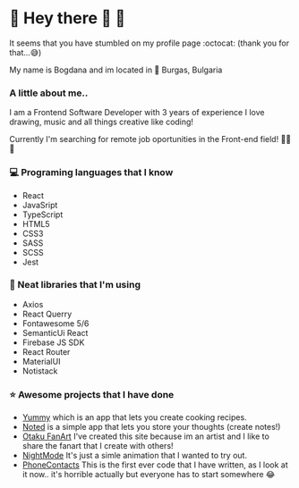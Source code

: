 # :space_invader: Hey there 👋 :space_invader:
It seems that you have stumbled on my profile page  :octocat: (thank you for that...:sweat_smile:)

My name is Bogdana and im located in :round_pushpin: Burgas, Bulgaria

### A little about me..
  I am a Frontend Software Developer with 3 years of experience
  I love drawing, music and all things creative like coding!

  Currently I'm searching for remote job oportunities in the Front-end field! :tada::tada::tada:

### :computer: Programing languages that I know
 - React 
 - JavaSript
 - TypeScript
 - HTML5
 - CSS3
 - SASS
 - SCSS
 - Jest

### 🌱 Neat libraries that I'm using 
- Axios
- React Querry
- Fontawesome 5/6
- SemanticUi React
- Firebase JS SDK
- React Router 
- MaterialUI
- Notistack

### :star: Awesome projects that I have done
-  [Yummy](https://github.com/zzergy/Yummy) which is an app that lets you create cooking recipes.
- [Noted](https://github.com/zzergy/Noted) is a simple app that lets you store your thoughts (create notes!)
- [Otaku FanArt](https://github.com/zzergy/Otaku-Fanart) I've created this site because im an artist and I like to share the fanart that I create with others!
- [NightMode](https://github.com/zzergy/NightMode) It's just a simle animation that I wanted to try out.
- [PhoneContacts](https://github.com/zzergy/PhoneContacts) This is the first ever code that I have written, as I look at it now.. it's horrible actually but everyone has to start somewhere :joy:
